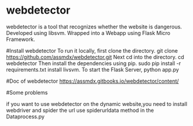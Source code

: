 # webdetector
webdetector is a tool that recognizes whether the website is dangerous.
Developed using libsvm.
Wrapped into a Webapp using Flask Micro Framework.

#Install webdetector
To run it locally, first clone the directory.
	git clone https://github.com/assmdx/webdetector.git
Next cd into the directory.
	cd webdetector
Then install the dependencies using pip.
	sudo pip install -r requirements.txt
install livsvm.
To start the Flask Server,
python app.py

#Doc of webdetector
https://assmdx.gitbooks.io/webdetector/content/

#Some problems

if you want to use webdetector on the dynamic website,you need to install 
webdriver and spider the url use spiderurldata method in the Dataprocess.py


